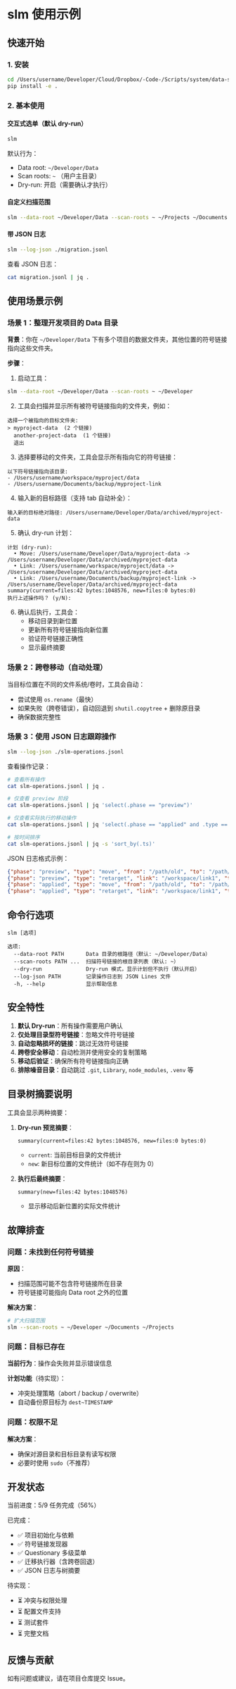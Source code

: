 # slm 使用示例

## 快速开始

### 1. 安装

```bash
cd /Users/username/Developer/Cloud/Dropbox/-Code-/Scripts/system/data-storage/symbolic_link_changer
pip install -e .
```

### 2. 基本使用

#### 交互式选单（默认 dry-run）

```bash
slm
```

默认行为：
- Data root: `~/Developer/Data`
- Scan roots: `~` （用户主目录）
- Dry-run: 开启（需要确认才执行）

#### 自定义扫描范围

```bash
slm --data-root ~/Developer/Data --scan-roots ~ ~/Projects ~/Documents
```

#### 带 JSON 日志

```bash
slm --log-json ./migration.jsonl
```

查看 JSON 日志：
```bash
cat migration.jsonl | jq .
```

## 使用场景示例

### 场景 1：整理开发项目的 Data 目录

**背景**：你在 `~/Developer/Data` 下有多个项目的数据文件夹，其他位置的符号链接指向这些文件夹。

**步骤**：

1. 启动工具：
```bash
slm --data-root ~/Developer/Data --scan-roots ~ ~/Developer
```

2. 工具会扫描并显示所有被符号链接指向的文件夹，例如：
```
选择一个被指向的目标文件夹:
> myproject-data  (2 个链接)
  another-project-data  (1 个链接)
  退出
```

3. 选择要移动的文件夹，工具会显示所有指向它的符号链接：
```
以下符号链接指向该目录:
- /Users/username/workspace/myproject/data
- /Users/username/Documents/backup/myproject-link
```

4. 输入新的目标路径（支持 tab 自动补全）：
```
输入新的目标绝对路径: /Users/username/Developer/Data/archived/myproject-data
```

5. 确认 dry-run 计划：
```
计划 (dry-run):
  • Move: /Users/username/Developer/Data/myproject-data -> /Users/username/Developer/Data/archived/myproject-data
  • Link: /Users/username/workspace/myproject/data -> /Users/username/Developer/Data/archived/myproject-data
  • Link: /Users/username/Documents/backup/myproject-link -> /Users/username/Developer/Data/archived/myproject-data
summary(current=files:42 bytes:1048576, new=files:0 bytes:0)
执行上述操作吗？ (y/N):
```

6. 确认后执行，工具会：
   - 移动目录到新位置
   - 更新所有符号链接指向新位置
   - 验证符号链接正确性
   - 显示最终摘要

### 场景 2：跨卷移动（自动处理）

当目标位置在不同的文件系统/卷时，工具会自动：
- 尝试使用 `os.rename`（最快）
- 如果失败（跨卷错误），自动回退到 `shutil.copytree` + 删除原目录
- 确保数据完整性

### 场景 3：使用 JSON 日志跟踪操作

```bash
slm --log-json ./slm-operations.jsonl
```

查看操作记录：
```bash
# 查看所有操作
cat slm-operations.jsonl | jq .

# 仅查看 preview 阶段
cat slm-operations.jsonl | jq 'select(.phase == "preview")'

# 仅查看实际执行的移动操作
cat slm-operations.jsonl | jq 'select(.phase == "applied" and .type == "move")'

# 按时间排序
cat slm-operations.jsonl | jq -s 'sort_by(.ts)'
```

JSON 日志格式示例：
```json
{"phase": "preview", "type": "move", "from": "/path/old", "to": "/path/new", "ts": "2025-10-18T12:23:45"}
{"phase": "preview", "type": "retarget", "link": "/workspace/link1", "to": "/path/new", "ts": "2025-10-18T12:23:45"}
{"phase": "applied", "type": "move", "from": "/path/old", "to": "/path/new", "ts": "2025-10-18T12:24:10"}
{"phase": "applied", "type": "retarget", "link": "/workspace/link1", "to": "/path/new", "ts": "2025-10-18T12:24:10"}
```

## 命令行选项

```
slm [选项]

选项:
  --data-root PATH       Data 目录的根路径（默认: ~/Developer/Data）
  --scan-roots PATH ...  扫描符号链接的根目录列表（默认: ~）
  --dry-run              Dry-run 模式，显示计划但不执行（默认开启）
  --log-json PATH        记录操作日志到 JSON Lines 文件
  -h, --help             显示帮助信息
```

## 安全特性

1. **默认 Dry-run**：所有操作需要用户确认
2. **仅处理目录型符号链接**：忽略文件符号链接
3. **自动忽略损坏的链接**：跳过无效符号链接
4. **跨卷安全移动**：自动检测并使用安全的复制策略
5. **移动后验证**：确保所有符号链接指向正确
6. **排除噪音目录**：自动跳过 `.git`, `Library`, `node_modules`, `.venv` 等

## 目录树摘要说明

工具会显示两种摘要：

1. **Dry-run 预览摘要**：
   ```
   summary(current=files:42 bytes:1048576, new=files:0 bytes:0)
   ```
   - `current`: 当前目标目录的文件统计
   - `new`: 新目标位置的文件统计（如不存在则为 0）

2. **执行后最终摘要**：
   ```
   summary(new=files:42 bytes:1048576)
   ```
   - 显示移动后新位置的实际文件统计

## 故障排查

### 问题：未找到任何符号链接

**原因**：
- 扫描范围可能不包含符号链接所在目录
- 符号链接可能指向 Data root 之外的位置

**解决方案**：
```bash
# 扩大扫描范围
slm --scan-roots ~ ~/Developer ~/Documents ~/Projects
```

### 问题：目标已存在

**当前行为**：操作会失败并显示错误信息

**计划功能**（待实现）：
- 冲突处理策略（abort / backup / overwrite）
- 自动备份原目标为 `dest~TIMESTAMP`

### 问题：权限不足

**解决方案**：
- 确保对源目录和目标目录有读写权限
- 必要时使用 `sudo`（不推荐）

## 开发状态

当前进度：5/9 任务完成（56%）

已完成：
- ✅ 项目初始化与依赖
- ✅ 符号链接发现器
- ✅ Questionary 多级菜单
- ✅ 迁移执行器（含跨卷回退）
- ✅ JSON 日志与树摘要

待实现：
- ⏳ 冲突与权限处理
- ⏳ 配置文件支持
- ⏳ 测试套件
- ⏳ 完整文档

## 反馈与贡献

如有问题或建议，请在项目仓库提交 Issue。
